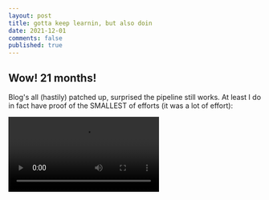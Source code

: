 ```yaml
---
layout: post
title: gotta keep learnin, but also doin
date: 2021-12-01
comments: false
published: true
---
```


## Wow! 21 months!

Blog's all (hastily) patched up, surprised the pipeline still works. At least I do in fact have proof of the SMALLEST of efforts (it was a lot of effort):

<video src="https://i.imgur.com/tJhOz0n.mp4" autoplay="true" loop="true"/>

Slowly working on a match-3 game in the spirit of Dungeon Raid, but in space, with different combat. Also a dash of Faster Than Light. Well, more than a dash. Look, it'll be simple. Not gonna lose focus on this to feature creep (just losing focus on it due to repeated unnecessary refactors, heh).

Finally updated the blog, at least! Also, studying up on AWS again, going to re-certify now that I have some projects that will use it a lot more.

Going to be doing more entries, mostly out of necessity to keep myself honest while I chip away at cert studies and projects.

## Things I used here

🎰 Wilmer Lin's [Make a Match-Three Puzzle Game in Unity](https://www.udemy.com/course/make-a-puzzle-match-game-in-unity/) Udemy tutorial. This was extremely useful for me to get into using Unity with some core concepts. I've decided that for my first few games, I do want cross-platform support with write-once porting that I don't have to think about, and I don't want to do anything overly complex. Yet. After I ship ONE game, though, time to bust out Unity ECS and multithreaded simulation using C# jobs ⚡💥 Wilmer also explains some great Unity basics like how to account for different display aspect ratios on your game.

🎥 [Open Broadcast Studio](https://obsproject.com/) to capture gameplay footage, then uploaded to [imgur](https://imgur.com) and embedded as an .mp4 (imgur automatically converts OBS .mkv output to .mp4)

### bonus

the original quick and dirty refactor of the Match3 tutorial before I started to really chop up the code to move towards what I want:

<img src="https://i.imgur.com/yYuLd6x.gif"/>